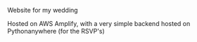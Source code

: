 Website for my wedding

Hosted on AWS Amplify, with a very simple backend hosted on Pythonanywhere (for the RSVP's)
